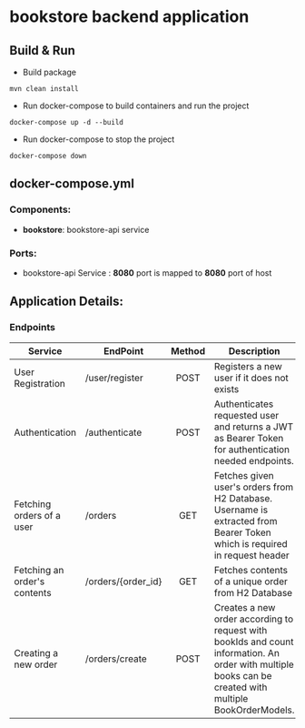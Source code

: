 # bookstore backend application

## Build & Run

- Build package
```
mvn clean install
```
- Run docker-compose to build containers and run the project
```
docker-compose up -d --build
```
- Run docker-compose to stop the project
```
docker-compose down
```

## docker-compose.yml

### Components:
- **bookstore**: bookstore-api service

### Ports:
- bookstore-api Service : **__8080__** port is mapped to **__8080__** port of host

## Application Details:

### Endpoints

| Service       | EndPoint                      | Method | Description                                      |
| ------------- | ----------------------------- | :-----:| ------------------------------------------------ |
| User Registration  | /user/register                | POST    | Registers a new user if it does not exists
| Authentication  | /authenticate                | POST    | Authenticates requested user and returns a JWT as Bearer Token for authentication needed endpoints.
| Fetching orders of a user  | /orders                | GET    | Fetches given user's orders from H2 Database. Username is extracted from Bearer Token which is required in request header
| Fetching an order's contents  | /orders/{order_id}                | GET    | Fetches contents of a unique order from H2 Database
| Creating a new order  | /orders/create                | POST    | Creates a new order according to request with bookIds and count information. An order with multiple books can be created with multiple BookOrderModels.
